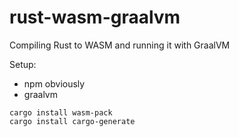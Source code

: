 # rust-wasm-graalvm

Compiling Rust to WASM and running it with GraalVM

Setup:

- npm obviously
- graalvm

```
cargo install wasm-pack
cargo install cargo-generate
```
